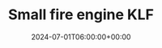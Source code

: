 ---
title: "Small fire engine KLF"
description: "Small fire engine KLF"
date: 2024-07-01T06:00:00+00:00
slug: "small-fire-engine-klf"
image_cover: "images/home-vehicle-2.png"
specification:
    vehicle_type: "Iveco 190T36W Trakkerl"
    radio_name: "Uro TLFI"
    vintage: "2009"
    construction: "Ruster wood"
    perfomance: "265kW / 360hp"
    transmission: "automated 12-speed manual transmission"
    crew: "1 driver / 1 passenger / 6 people in cabin"
    total_weight: "18000kg"
    dimensions: "7.5<2.5x3.3m"
    water_tank: "2600 litres"
    pump: >
      lx low pressure pump 30001/min at 10bar  
      
      Ix high pressure pump 4001/min at 40barl
draft: false
weight: 20
---